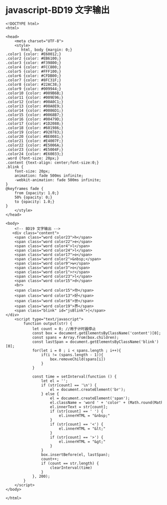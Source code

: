 # javascript-BD19 文字输出


    <!DOCTYPE html>
    <html>
    
    <head>
        <meta charset="UTF-8">
        <style>
           html, body {margin: 0;}
    .color1 {color: #E60012;}
    .color2 {color: #EB6100;}
    .color3 {color: #F39800;}
    .color4 {color: #FCC800;}
    .color5 {color: #FFF100;}
    .color6 {color: #CFDB00;}
    .color7 {color: #8FC31F;}
    .color8 {color: #22AC38;}
    .color9 {color: #009944;}
    .color10 {color: #009B6B;}
    .color11 {color: #009E96;}
    .color12 {color: #00A0C1;}
    .color13 {color: #00A0E9;}
    .color14 {color: #0086D1;}
    .color15 {color: #0068B7;}
    .color16 {color: #00479D;}
    .color17 {color: #1D2088;}
    .color18 {color: #601986;}
    .color19 {color: #920783;}
    .color20 {color: #BE0081;}
    .color21 {color: #E4007F;}
    .color22 {color: #E5006A;}
    .color23 {color: #E5004F;}
    .color24 {color: #E60033;}
    .word {font-size: 20px;}
    .content {text-align: center;font-size:0;}
    .blink {
        font-size: 20px;
        animation: fade 500ms infinite;
        -webkit-animation: fade 500ms infinite;
    }
    @keyframes fade {
        from {opacity: 1.0;}
        50% {opacity: 0;}
        to {opacity: 1.0;}
    }
        </style>
    </head>
    
    <body>
        <!-- BD19 文字输出 -->
       <div class="content">
        <span class="word color23">h</span>
        <span class="word color22">e</span>
        <span class="word color4">l</span>
        <span class="word color24">l</span>
        <span class="word color17">o</span>
        <span class="word color2">&nbsp;</span>
        <span class="word color9">w</span>
        <span class="word color3">o</span>
        <span class="word color1">r</span>
        <span class="word color23">l</span>
        <span class="word color15">d</span>
        <br>
        <span class="word color15">你</span>
        <span class="word color13">好</span>
        <span class="word color16">世</span>
        <span class="word color19">界</span>
        <span class="blink" id="jsBlink">|</span>
    </div>
        <script type="text/javascript">
            function output(str) {
                let count = 0; //用于计时器停止
                const box = document.getElementsByClassName('content')[0];
                const spans = Array.from(box.children);
                const lastSpan = document.getElementsByClassName('blink')[0];
                for(let i = 0 ; i < spans.length ; i++){
                    if(i != (spans.length - 1)){
                        box.removeChild(spans[i])
                    }
                }
    
                const time = setInterval(function () {
                    let el = '';
                    if (str[count] == '\n') {
                        el = document.createElement('br');
                    } else {
                        el = document.createElement('span');
                        el.className = 'word ' + 'color' + (Math.round(Math.random() * 23) + 1);
                        el.innerText = str[count];
                        if (str[count] == ' ') {
                            el.innerHTML = "&nbsp;"
                        }
                        if (str[count] == '<') {
                            el.innerHTML = "&lt;"
                        }
                        if (str[count] == '>') {
                            el.innerHTML = "&gt;"
                        }
                    }
                    box.insertBefore(el, lastSpan);
                    count++;
                    if (count == str.length) {
                        clearInterval(time)
                    }
                }, 200);
            }
        </script>
    </body>
    
    </html>

  

